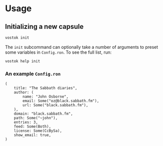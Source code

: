 # Usage
## Initializing a new capsule
```sh
vostok init
```
The `init` subcommand can optionally take a number of arguments to preset some
variables in `Config.ron`. To see the full list, run:
```sh
vostok help init
```
### An example `Config.ron`
```
(
    title: "The Sabbath diaries",
    author: (
        name: "John Osborne",
        email: Some("oz@black.sabbath.fm"),
        url: Some("black.sabbath.fm"),
    ),
    domain: "black.sabbath.fm",
    path: Some("~john"),
    entries: 3,
    feed: Some(Both),
    license: Some(CcBySa),
    show_email: true,
)
```
